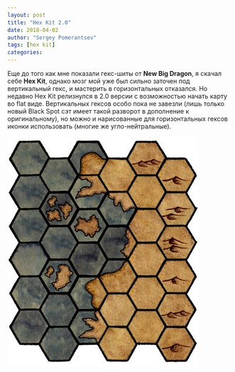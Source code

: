 ```yaml
---
layout: post
title: "Hex Kit 2.0"
date: 2018-04-02
author: "Sergey Pomerantsev"
tags: [hex kit]
categories:
---
```


Еще до того как мне показали гекс-шиты от **New Big Dragon**, я скачал себе **Hex Kit**, однако мозг мой уже был сильно заточен под вертикальный гекс, и мастерить в горизонтальных отказался. Но недавно Hex Kit релизнулся в 2.0 версии с возможностью начать карту во flat виде. Вертикальных гексов особо пока не завезли (лишь только новый Black Spot сэт имеет такой разворот в дополнение к оригинальному), но можно и нарисованные для горизонтальных гексов иконки использовать (многие же угло-нейтральные).

![](/assets/images/hex_kit_1.jpg)
